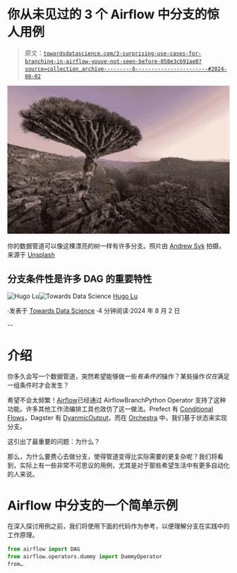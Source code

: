 # 你从未见过的 3 个 Airflow 中分支的惊人用例

> 原文：[`towardsdatascience.com/3-surprising-use-cases-for-branching-in-airflow-youve-not-seen-before-058e3cb91ae0?source=collection_archive---------6-----------------------#2024-08-02`](https://towardsdatascience.com/3-surprising-use-cases-for-branching-in-airflow-youve-not-seen-before-058e3cb91ae0?source=collection_archive---------6-----------------------#2024-08-02)

![](img/f17032b8b193f43d59f3be5c1671b4c2.png)

你的数据管道可以像这棵漂亮的树一样有许多分支。照片由 [Andrew Svk](https://unsplash.com/@andrew_svk?utm_content=creditCopyText&utm_medium=referral&utm_source=unsplash) 拍摄，来源于 [Unsplash](https://unsplash.com/photos/a-very-tall-tree-on-top-of-a-rocky-hill-MCYR8cJYQRM?utm_content=creditCopyText&utm_medium=referral&utm_source=unsplash)

## 分支条件性是许多 DAG 的重要特性

[](https://medium.com/@hugolu87?source=post_page---byline--058e3cb91ae0--------------------------------)![Hugo Lu](https://medium.com/@hugolu87?source=post_page---byline--058e3cb91ae0--------------------------------)[](https://towardsdatascience.com/?source=post_page---byline--058e3cb91ae0--------------------------------)![Towards Data Science](https://towardsdatascience.com/?source=post_page---byline--058e3cb91ae0--------------------------------) [Hugo Lu](https://medium.com/@hugolu87?source=post_page---byline--058e3cb91ae0--------------------------------)

·发表于 [Towards Data Science](https://towardsdatascience.com/?source=post_page---byline--058e3cb91ae0--------------------------------) ·4 分钟阅读·2024 年 8 月 2 日

--

# 介绍

你多久会写一个数据管道，突然希望能够做一些*有条件的*操作？某些操作*仅在*满足一组条件时才会发生？

希望不会太频繁！[Airflow](https://www.getorchestra.io/blog/airflow-added-as-connecto)已经通过 AirflowBranchPython Operator 支持了这种功能。许多其他工作流编排工具也效仿了这一做法。Prefect 有 [Conditional Flows](https://discourse.prefect.io/t/how-can-i-build-conditional-logic-within-a-flow/61)，Dagster 有 [DyanmicOutput](https://discuss.dagster.io/t/16757774/i-have-a-graph-with-conditional-branching-the-conditional-br)，而在 [Orchestra](https://getorchestra.io) 中，我们基于状态来实现分支。

这引出了最重要的问题：为什么？

那么，为什么要费心去做分支，使得管道变得比实际需要的更复杂呢？我们将看到，实际上有一些非常不可思议的用例，尤其是对于那些希望生活中有更多自动化的人来说。

# Airflow 中分支的一个简单示例

在深入探讨用例之前，我们将使用下面的代码作为参考，以便理解分支在实践中的工作原理。

```py
from airflow import DAG
from airflow.operators.dummy import DummyOperator
from…
```
